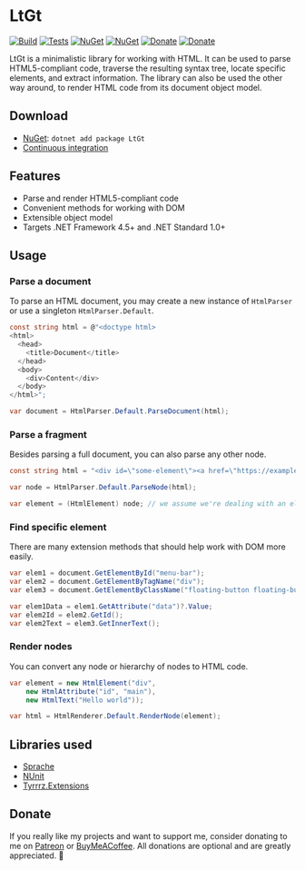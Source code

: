 # LtGt

[![Build](https://img.shields.io/appveyor/ci/Tyrrrz/LtGt/master.svg)](https://ci.appveyor.com/project/Tyrrrz/LtGt)
[![Tests](https://img.shields.io/appveyor/tests/Tyrrrz/LtGt/master.svg)](https://ci.appveyor.com/project/Tyrrrz/LtGt)
[![NuGet](https://img.shields.io/nuget/v/LtGt.svg)](https://nuget.org/packages/LtGt)
[![NuGet](https://img.shields.io/nuget/dt/LtGt.svg)](https://nuget.org/packages/LtGt)
[![Donate](https://img.shields.io/badge/patreon-donate-yellow.svg)](https://patreon.com/tyrrrz)
[![Donate](https://img.shields.io/badge/buymeacoffee-donate-yellow.svg)](https://buymeacoffee.com/tyrrrz)

LtGt is a minimalistic library for working with HTML. It can be used to parse HTML5-compliant code, traverse the resulting syntax tree, locate specific elements, and extract information. The library can also be used the other way around, to render HTML code from its document object model.

## Download

- [NuGet](https://nuget.org/packages/LtGt): `dotnet add package LtGt`
- [Continuous integration](https://ci.appveyor.com/project/Tyrrrz/LtGt)

## Features

- Parse and render HTML5-compliant code
- Convenient methods for working with DOM
- Extensible object model
- Targets .NET Framework 4.5+ and .NET Standard 1.0+

## Usage

### Parse a document

To parse an HTML document, you may create a new instance of `HtmlParser` or use a singleton `HtmlParser.Default`.

```c#
const string html = @"<doctype html>
<html>
  <head>
    <title>Document</title>
  </head>
  <body>
    <div>Content</div>
  </body>
</html>";

var document = HtmlParser.Default.ParseDocument(html);
```

### Parse a fragment

Besides parsing a full document, you can also parse any other node.

```c#
const string html = "<div id=\"some-element\"><a href=\"https://example.com\">Link</a></div>";

var node = HtmlParser.Default.ParseNode(html);

var element = (HtmlElement) node; // we assume we're dealing with an element
```

### Find specific element

There are many extension methods that should help work with DOM more easily.

```c#
var elem1 = document.GetElementById("menu-bar");
var elem2 = document.GetElementByTagName("div");
var elem3 = document.GetElementByClassName("floating-button floating-button--enabled");

var elem1Data = elem1.GetAttribute("data")?.Value;
var elem2Id = elem2.GetId();
var elem2Text = elem3.GetInnerText();
```

### Render nodes

You can convert any node or hierarchy of nodes to HTML code.

```c#
var element = new HtmlElement("div",
    new HtmlAttribute("id", "main"),
    new HtmlText("Hello world"));

var html = HtmlRenderer.Default.RenderNode(element);
```

## Libraries used

- [Sprache](https://github.com/Sprache/Sprache)
- [NUnit](https://github.com/nunit/nunit)
- [Tyrrrz.Extensions](https://github.com/Tyrrrz/Extensions)

## Donate

If you really like my projects and want to support me, consider donating to me on [Patreon](https://patreon.com/tyrrrz) or [BuyMeACoffee](https://buymeacoffee.com/tyrrrz). All donations are optional and are greatly appreciated. 🙏